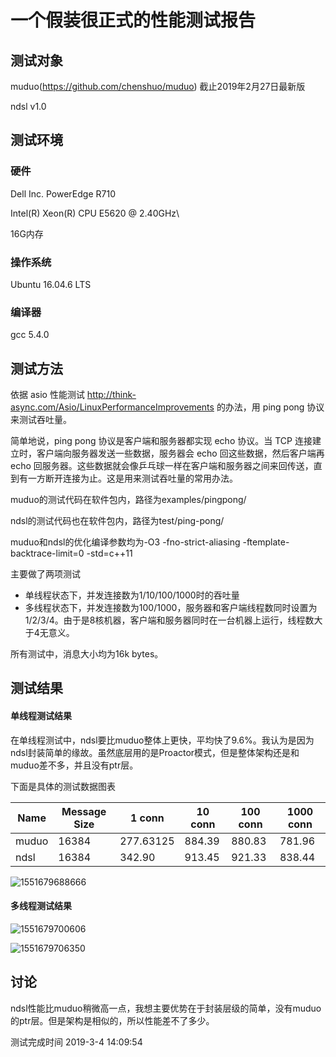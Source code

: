 # 一个假装很正式的性能测试报告



## 测试对象

muduo(https://github.com/chenshuo/muduo)  截止2019年2月27日最新版

ndsl v1.0



## 测试环境

### 硬件 

Dell Inc. PowerEdge R710

Intel(R) Xeon(R) CPU           E5620  @ 2.40GHz\

16G内存

### 操作系统 

Ubuntu 16.04.6 LTS

### 编译器 

gcc 5.4.0



## 测试方法

依据 asio 性能测试 <http://think-async.com/Asio/LinuxPerformanceImprovements> 的办法，用 ping pong 协议来测试吞吐量。

简单地说，ping pong 协议是客户端和服务器都实现 echo 协议。当 TCP 连接建立时，客户端向服务器发送一些数据，服务器会 echo 回这些数据，然后客户端再 echo 回服务器。这些数据就会像乒乓球一样在客户端和服务器之间来回传送，直到有一方断开连接为止。这是用来测试吞吐量的常用办法。



muduo的测试代码在软件包内，路径为examples/pingpong/ 

ndsl的测试代码也在软件包内，路径为test/ping-pong/



muduo和ndsl的优化编译参数均为-O3 -fno-strict-aliasing  -ftemplate-backtrace-limit=0  -std=c++11 



主要做了两项测试

* 单线程状态下，并发连接数为1/10/100/1000时的吞吐量
* 多线程状态下，并发连接数为100/1000，服务器和客户端线程数同时设置为1/2/3/4。由于是8核机器，客户端和服务器同时在一台机器上运行，线程数大于4无意义。



所有测试中，消息大小均为16k bytes。 



## 测试结果

#### 单线程测试结果

在单线程测试中，ndsl要比muduo整体上更快，平均快了9.6%。我认为是因为ndsl封装简单的缘故。虽然底层用的是Proactor模式，但是整体架构还是和muduo差不多，并且没有ptr层。

下面是具体的测试数据图表

| Name  | Message Size | 1 conn    | 10 conn | 100 conn | 1000 conn |
| ----- | ------------ | --------- | ------- | -------- | --------- |
| muduo | 16384        | 277.63125 | 884.39  | 880.83   | 781.96    |
| ndsl  | 16384        | 342.90    | 913.45  | 921.33   | 838.44    |

![1551679688666](C:\Users\IMMORT~1\AppData\Local\Temp\1551679688666.png)



#### 多线程测试结果

![1551679700606](C:\Users\IMMORT~1\AppData\Local\Temp\1551679700606.png)



![1551679706350](C:\Users\IMMORT~1\AppData\Local\Temp\1551679706350.png)



## 讨论

ndsl性能比muduo稍微高一点，我想主要优势在于封装层级的简单，没有muduo的ptr层。但是架构是相似的，所以性能差不了多少。



测试完成时间 2019-3-4 14:09:54